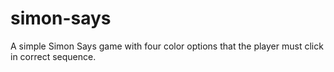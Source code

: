 # simon-says
A simple Simon Says game with four color options that the player must click in correct sequence.
